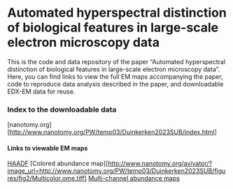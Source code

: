# Automated hyperspectral distinction of biological features in large-scale electron microscopy data
This is the code and data repository of the paper “Automated hyperspectral distinction of biological features in large-scale electron microscopy data”. Here, you can find links to view the full EM maps accompanying the paper, code to reproduce data analysis described in the paper, and downloadable EDX-EM data for reuse.

### Index to the downloadable data
[nanotomy.org][http://www.nanotomy.org/PW/temp03/Duinkerken2023SUB/index.html]

#### Links to viewable EM maps
[HAADF](http://www.nanotomy.org/avivator/?image_url=http://www.nanotomy.org/PW/temp03/Duinkerken2023SUB/figures/fig2/HAADF.ome.tiff)
[Colored abundance map][http://www.nanotomy.org/avivator/?image_url=http://www.nanotomy.org/PW/temp03/Duinkerken2023SUB/figures/fig2/Multicolor.ome.tiff]
[Multi-channel abundance maps](http://www.nanotomy.org/avivator/?image_url=http://www.nanotomy.org/PW/temp03/Duinkerken2023SUB/figures/fig2/abundance_maps.ome.tiff)

